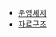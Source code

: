 - [운영체제](https://github.com/lucycato-backend/Computer-Science-O-X-Quiz/blob/main/Computer%20Science/Operating%20System/Process%20vs%20Thread.md)
- [자료구조](https://github.com/lucycato-backend/Computer-Science-O-X-Quiz/blob/main/Computer%20Science/Data%20Structure/Array%2C%20Linked%20List.md)
